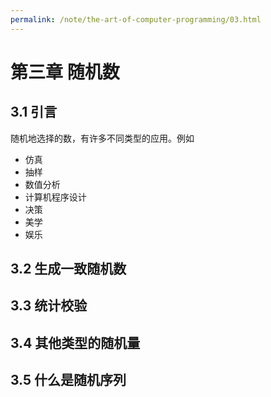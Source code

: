 ```yaml
---
permalink: /note/the-art-of-computer-programming/03.html
---
```


# 第三章 随机数

## 3.1 引言

随机地选择的数，有许多不同类型的应用。例如

- 仿真
- 抽样
- 数值分析
- 计算机程序设计
- 决策
- 美学
- 娱乐

## 3.2 生成一致随机数

## 3.3 统计校验

## 3.4 其他类型的随机量

## 3.5 什么是随机序列

